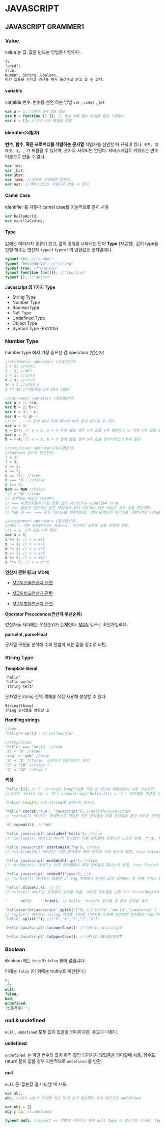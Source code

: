 # JAVASCRIPT

## JAVASCRIPT GRAMMER1

### Value

value 는 값. 값을 만드는 방법은 다양하다.

```html
1;
"abcd";
true;
Number, String, Boolean..
이런 값들을 가지고 연산을 해서 돌려주고 받고 할 수 있다.
```

#### variable

variable 변수. 변수를 선언 하는 방법 `var` , `const` , `let` 

```javascript
var a = 1; //변수 a에 1을 할당
var b = function () {}; // 변수 b에 함수 자체를 할당 (실행x)
var c = []; //변수 c에 배열을 할당
```

#### identifier(식별자)

**변수, 함수, 혹은 프로퍼티를 식별하는 문자열**
식별자를 선언할 때 규칙이 있다.
`숫자, 알파벳, $, _` 가 포함될 수 있으며, 숫자로 시작되먼 안된다. 자바스크립트 키워드는 변수이름으로 만들 수 없다.

```javascript
var idx;
var _bar;
var $bar;
var 1abc; //숫자로 시작되면 안된다.
var var; //자바스크립트 키워드로 만들 수 없다.
```

#### Camel Case

identifier 를 지을때 camel case를 기본적으로 흔히 사용

```javascript
var helloWorld;
var vanillaCoding;
```

#### Type

값에는 여러가지 종류가 있고, 값의 종류를 나타내는 단어 **Type** (자료형).
값의  type을 판별 해주는 연산자 `typeof` 
typeof 의 반환값은 문자열이다.

``` javascript
typeof 666; //"number"
typeof "helloWorld"; //"string"
typeof true; //"Boolean"
typeof function foo(){}; //"function"
typeof []; //"object"
```

**Javascript 의 7가지 Type**

* String Type
* Number Type
* Boolean type
* Null Type
* Undefined Type
* Object Type
* Symbol Type (ES2015)



### Number Type

number type 에서 가장 중요한 건 operators (연산자)

``` javascript
//arithmetic operators (산술연산자)
1 + 2; //더하기
2 - 1; //빼기
2 * 3; //곱하기
8 / 4; //나누기
10 % 2 //나머지 0
2 ** 10 //거듭제곱 2의 10승 1024

//increment operators (증감연산자)
var a = 1; ++a;
var b = 2; b++;
var c = 3; --c;
var d = 4; d--;
// ++ , --가 앞에 붙냐 뒤에 붙냐에 따라 값이 달라질 수 있다.
var x = 3;
y = x++; // y = 3, x = 4 뒤에 붙을 경우 x의 값을 y에 할당하고 난 뒤에 x의 값을 증가시킴
var a = 2;
b = ++a; // a = 3, b = 3 앞에 붙을 경우 a의 값을 증가시키면서 b에 할당

//comparison operators(비교연산자)
//boolean 값으로 반환된다.
1 < 2;
3 > 4;
5 <= 5;
6 >= 7;
8 == '8'; //true
8 === '8'; //false
8 !== 9;
NaN == NaN //false
"a" < "b" //true
// 알파벳도 비교가 가능하다.
// === 피연산자들이 타입 변환 없이 strictly equal일때 true.
// !== 불일치 연산자는 같은 타입에서 값이 다르거나 다른 타입인 경우 참을 반환한다.
// NaN 은 ==, === 모두 false를 반환하므로, 값이 NaN인지 아닌지를 구별하려면 isNaN() 함수를 사용.

//assignment operators (할당연산자)
//할당 : 기본 할당연산자는 등호(=), 연산자의 오른쪽 값을 왼쪽에 할당. 
//x = y, y의 값을 x에 할당.
var x = 0;
x += 1; // x = x+1
x -= 1; // x = x-1
x *= 2; // x = x*2
x /= 3; // x = x/3
x %= 4; // x = x%4
x **= 5; // x = x**5

```

**연산자 관련 링크( MDN)**

- [MDN 산술연산자 관련](https://developer.mozilla.org/ko/docs/Web/JavaScript/Reference/Operators/Arithmetic_Operators)

- [MDN 비교연산자 관련](https://developer.mozilla.org/ko/docs/Web/JavaScript/Reference/Operators/Comparison_Operators)

- [MDN 할당연산자 관련](https://developer.mozilla.org/ko/docs/Web/JavaScript/Reference/Operators/Assignment_Operators)

**Operator Precedence(연산자 우선순위)**

연산자들 사이에는 우선순위가 존재한다.  [MDN](https://developer.mozilla.org/ko/docs/Web/JavaScript/Reference/Operators/%EC%97%B0%EC%82%B0%EC%9E%90_%EC%9A%B0%EC%84%A0%EC%88%9C%EC%9C%84)  링크로 확인가능하다.


**parseInt, parseFloat**

문자열 구문을 분석해 수의 진법이 되는 값을 정수로 리턴.



### String Type

**Template literal**

```html
'hello'
'hello world'
'string text'
```

문자열은 string 전역 객체를 직접 사용해 생성할 수 있다.

``` html
String(thing)
thing 문자열로 변환할 값
```

**Handling strings**

```javascript
//add
'hello'+'world'; //'helloworld'

//comparison
'hello' === 'hello' //true
'a' < 'b' //true
'aaa' < 'aab' //true
'a' < 'Z' //false  소문자가 대문자보다 크다?
'2' < '10' //false ?
'2' < '22' //true ?
```

**특성**

```javascript
'hello'[3]; //'l' string은 length값을 가질 수 있으며 배열과같이 사용 가능하다. 
//그러나 'hello'[3] = "h"; console.log('hello'[3]) = 'l'; 문자열을 변경할 수는 없다.

'hello'.length; //5 string의 공백까지 읽는다. 

'hello'.concat('fun', 'javascript'); //hellofunjavascript 
// *concat() 메서드는 매개변수로 전달된 모든 문자열을 호출 문자열에 붙인 새로운 문자열을 반환합니다.

'6'.repeat(3); //'666'

'hello javascript'.includes('hello'); //true
// *includes() 메서드는 하나의 문자열이 다른 문자열에 포함되어 있는지 판별, true, false로 반환

'hello javascript'.startsWith('he'); //true
// *startsWith() 메서드는 어떤 문자열이 특정 문자로 시작 하는지 확인, true false로 반환

'hello javascript'.endsWith('ipt'); //true
// *endsWith() 메서드는 어떤 문자열에서 특정 문자열로 끝나는지 확인, true flase로 반환

'hello javascript'.indexOf('java'); //6
// *indexOf() 메서드는 호출한 string 객체에서 주어진 값과 일치하는 첫 번째 인덱스 반환, 일치값이 없다면 -1 반환(왼쪽에서 부터 오른쪽으로)

'hello'.slice(2,4); //'ll'
// *slice() 메서드는 문자열의 일부를 추출, 새로운 문자열을 반환 str.slice(beginIndex[, endIndex])

'      hello    '.trim(); //'hello' *trim() 문자열 양 끝의 공백을 제거

'hello!world!javascript'.split("!"); //["hello","world","javascript"]
// *split() 메서드는 string 객체를 지정한 구분자를 이용해 여러개의 문자열로 나눕니다. 배열과 흡사
'hello'.split(""); //["h","e","l","l","o"];

'Hello JavaScript'.toLowerCase(); //'hello javascript'

'Hello JavaScript'.toUpperCase(); //'HELLO JAVASCRIPT'
```



### Boolean

Boolean 에는 `true` 와 `false` 밖에 없습니다.

아래는 `falsy`  (이 외에는 truthy로 계산된다.)

```javascript
0;
-0;
null;
false;
NaN;
undefined;
(빈문자열)"";
```



### null & undefined

`null` , `undefined` 모두 값이 없을을 의미하지만, 용도가 다르다.

#### undefined

`undefined`  는 어떤 변수의 값이 아직 할당 되어지지 않았음을 의미할때 사용.
함수도 return 문이 없을 경우 기본적으로 `undefined` 를 반환.

#### null

`null` 은 '없는값'을 나타낼 때 사용.

```javascript
var abc;
abc; //변수 abc가 선언만 되고 아직 값이 할당되어 있지 않으므로 undefined

var obj = {}
obj.prop; //undefined

typeof null; //object => 이렇게 나온다고 해서 null type 이 없는것이 아니다. typeof null이 object인 것은 실수라고 하기도 함. 
```


